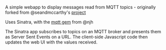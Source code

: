 A simple webapp to display messages read from MQTT topics - originally forked from @seandmccarthy's [project](http://github.com/seandmccarthy/mqtt_message_server)

Uses Sinatra, with the [mqtt gem](https://github.com/njh/ruby-mqtt) from @njh 

The Sinatra app subscribes to topics on an MQTT broker and presents them as Server Sent Events on a URL. The client-side Javascript code then updates the web UI with the values received.
